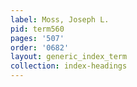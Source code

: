 ```yaml
---
label: Moss, Joseph L.
pid: term560
pages: '507'
order: '0682'
layout: generic_index_term
collection: index-headings
---
```

